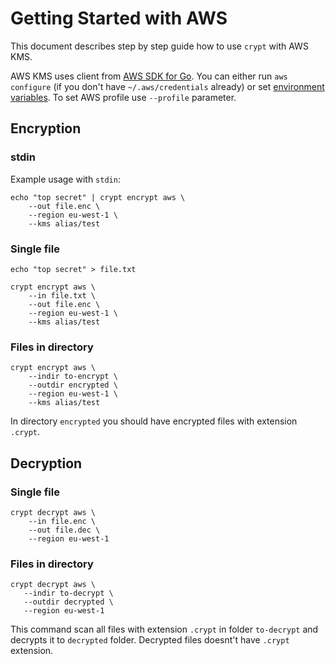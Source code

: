 # Getting Started with AWS 

This document describes step by step guide how to use `crypt` with AWS KMS.


AWS KMS uses client from [AWS SDK for Go](https://aws.amazon.com/sdk-for-go/).
You can either run `aws configure` (if you don't have `~/.aws/credentials` already) 
or set [environment variables](https://docs.aws.amazon.com/sdk-for-go/api/aws/session).
To set AWS profile use `--profile` parameter.

## Encryption

### stdin

Example usage with `stdin`:

```console
echo "top secret" | crypt encrypt aws \
    --out file.enc \
    --region eu-west-1 \
    --kms alias/test
```

### Single file

```console
echo "top secret" > file.txt

crypt encrypt aws \
    --in file.txt \
    --out file.enc \
    --region eu-west-1 \
    --kms alias/test
```

### Files in directory

```console
crypt encrypt aws \
    --indir to-encrypt \
    --outdir encrypted \
    --region eu-west-1 \
    --kms alias/test
```

In directory `encrypted` you should have encrypted files with extension `.crypt`.

## Decryption

### Single file

```console
crypt decrypt aws \
    --in file.enc \
    --out file.dec \
    --region eu-west-1
```

 ### Files in directory
 
 ```console
crypt decrypt aws \
    --indir to-decrypt \
    --outdir decrypted \
    --region eu-west-1
 ```
 
 This command scan all files with extension `.crypt` in folder `to-decrypt` and decrypts it to `decrypted` folder.
 Decrypted files doesnt't have `.crypt` extension.
